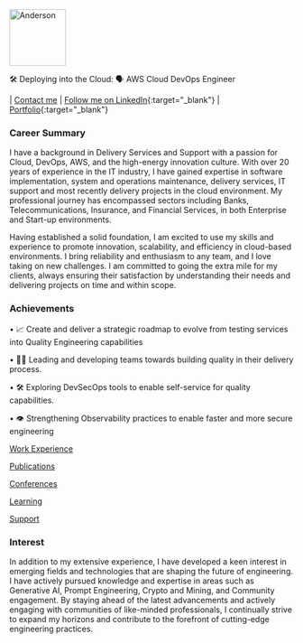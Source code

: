 <img src="img/anderri.jpeg" alt="Anderson" height="100px"/>

🛠️ Deploying into the Cloud: 🗣️ AWS Cloud DevOps Engineer 

| [Contact me](mailto:anderri@hotmail.com) | [Follow me on LinkedIn](https://www.linkedin.com/in/anderri){:target="\_blank"} | [Portfolio](https://github.com/anderri?tab=repositories){:target="\_blank"}

### Career Summary

I have a background in Delivery Services and Support with a passion for Cloud, DevOps, AWS, and the high-energy innovation culture. With over 20 years of experience in the IT industry, I have gained expertise in software implementation, system and operations maintenance, delivery services, IT support and most recently delivery projects in the cloud environment. My professional journey has encompassed sectors including Banks, Telecommunications, Insurance, and Financial Services, in both Enterprise and Start-up environments.

Having established a solid foundation, I am excited to use my skills and experience to promote innovation, scalability, and efficiency in cloud-based environments. I bring reliability and enthusiasm to any team, and I love taking on new challenges. I am committed to going the extra mile for my clients, always ensuring their satisfaction by understanding their needs and delivering projects on time and within scope.


### Achievements

• 📈 Create and deliver a strategic roadmap to evolve from testing services into Quality Engineering capabilities

• 🙋‍♂️ Leading and developing teams towards building quality in their delivery process.

• 🛠️ Exploring DevSecOps tools to enable self-service for quality capabilities.

• 👁️ Strengthening Observability practices to enable faster and more secure engineering

[Work Experience](/reference/WORKEXPERIENCE.MD)

[Publications](/reference/PUBLICATIONS.MD)

[Conferences](/reference/CONFERENCES.MD)

[Learning](/reference/LEARNING.MD)

[Support](/support/SUPPORTLIST.MD)

### Interest

In addition to my extensive experience, I have developed a keen interest in emerging fields and technologies that are shaping the future of engineering. I have actively pursued knowledge and expertise in areas such as Generative AI, Prompt Engineering, Crypto and Mining, and Community engagement. By staying ahead of the latest advancements and actively engaging with communities of like-minded professionals, I continually strive to expand my horizons and contribute to the forefront of cutting-edge engineering practices.
